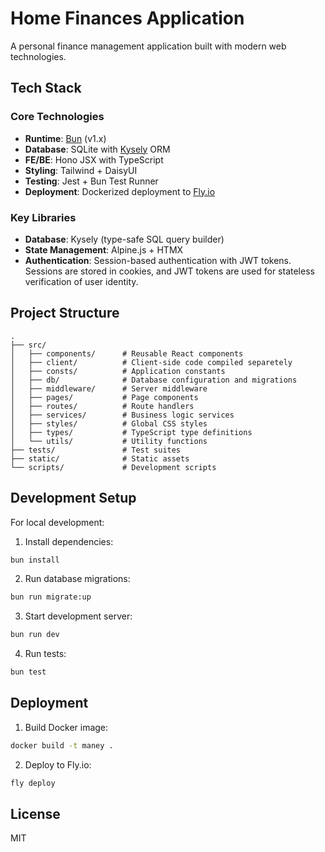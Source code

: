 # Home Finances Application

A personal finance management application built with modern web technologies.

## Tech Stack

### Core Technologies

- **Runtime**: [Bun](https://bun.sh) (v1.x)
- **Database**: SQLite with [Kysely](https://kysely.dev) ORM
- **FE/BE**: Hono JSX with TypeScript
- **Styling**: Tailwind + DaisyUI
- **Testing**: Jest + Bun Test Runner
- **Deployment**: Dockerized deployment to [Fly.io](https://fly.io)

### Key Libraries

- **Database**: Kysely (type-safe SQL query builder)
- **State Management**: Alpine.js + HTMX
- **Authentication**: Session-based authentication with JWT tokens. Sessions are stored in cookies, and JWT tokens are used for stateless verification of user identity.

## Project Structure

```
.
├── src/
│   ├── components/      # Reusable React components
│   ├── client/          # Client-side code compiled separetely
│   ├── consts/          # Application constants
│   ├── db/              # Database configuration and migrations
│   ├── middleware/      # Server middleware
│   ├── pages/           # Page components
│   ├── routes/          # Route handlers
│   ├── services/        # Business logic services
│   ├── styles/          # Global CSS styles
│   ├── types/           # TypeScript type definitions
│   └── utils/           # Utility functions
├── tests/               # Test suites
├── static/              # Static assets
└── scripts/             # Development scripts
```

## Development Setup

For local development:

1. Install dependencies:

```bash
bun install
```

2. Run database migrations:

```bash
bun run migrate:up
```

3. Start development server:

```bash
bun run dev
```

4. Run tests:

```bash
bun test
```

## Deployment

1. Build Docker image:

```bash
docker build -t maney .
```

2. Deploy to Fly.io:

```bash
fly deploy
```

## License

MIT
